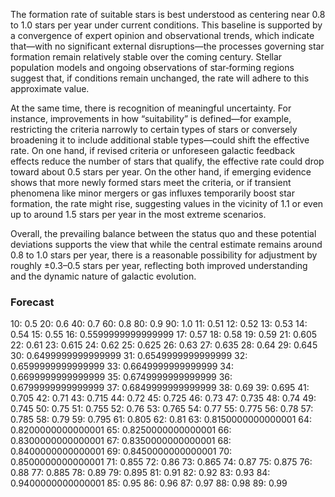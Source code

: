 The formation rate of suitable stars is best understood as centering near 0.8 to 1.0 stars per year under current conditions. This baseline is supported by a convergence of expert opinion and observational trends, which indicate that—with no significant external disruptions—the processes governing star formation remain relatively stable over the coming century. Stellar population models and ongoing observations of star‐forming regions suggest that, if conditions remain unchanged, the rate will adhere to this approximate value.

At the same time, there is recognition of meaningful uncertainty. For instance, improvements in how “suitability” is defined—for example, restricting the criteria narrowly to certain types of stars or conversely broadening it to include additional stable types—could shift the effective rate. On one hand, if revised criteria or unforeseen galactic feedback effects reduce the number of stars that qualify, the effective rate could drop toward about 0.5 stars per year. On the other hand, if emerging evidence shows that more newly formed stars meet the criteria, or if transient phenomena like minor mergers or gas influxes temporarily boost star formation, the rate might rise, suggesting values in the vicinity of 1.1 or even up to around 1.5 stars per year in the most extreme scenarios.

Overall, the prevailing balance between the status quo and these potential deviations supports the view that while the central estimate remains around 0.8 to 1.0 stars per year, there is a reasonable possibility for adjustment by roughly ±0.3–0.5 stars per year, reflecting both improved understanding and the dynamic nature of galactic evolution.

### Forecast

10: 0.5
20: 0.6
40: 0.7
60: 0.8
80: 0.9
90: 1.0
11: 0.51
12: 0.52
13: 0.53
14: 0.54
15: 0.55
16: 0.5599999999999999
17: 0.57
18: 0.58
19: 0.59
21: 0.605
22: 0.61
23: 0.615
24: 0.62
25: 0.625
26: 0.63
27: 0.635
28: 0.64
29: 0.645
30: 0.6499999999999999
31: 0.6549999999999999
32: 0.6599999999999999
33: 0.6649999999999999
34: 0.6699999999999999
35: 0.6749999999999999
36: 0.6799999999999999
37: 0.6849999999999999
38: 0.69
39: 0.695
41: 0.705
42: 0.71
43: 0.715
44: 0.72
45: 0.725
46: 0.73
47: 0.735
48: 0.74
49: 0.745
50: 0.75
51: 0.755
52: 0.76
53: 0.765
54: 0.77
55: 0.775
56: 0.78
57: 0.785
58: 0.79
59: 0.795
61: 0.805
62: 0.81
63: 0.8150000000000001
64: 0.8200000000000001
65: 0.8250000000000001
66: 0.8300000000000001
67: 0.8350000000000001
68: 0.8400000000000001
69: 0.8450000000000001
70: 0.8500000000000001
71: 0.855
72: 0.86
73: 0.865
74: 0.87
75: 0.875
76: 0.88
77: 0.885
78: 0.89
79: 0.895
81: 0.91
82: 0.92
83: 0.93
84: 0.9400000000000001
85: 0.95
86: 0.96
87: 0.97
88: 0.98
89: 0.99